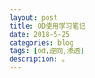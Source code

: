 ```yaml
---
layout: post
title: OD使用学习笔记
date: 2018-5-25
categories: blog
tags: [od,逆向,渗透]
description: 。
---
```



